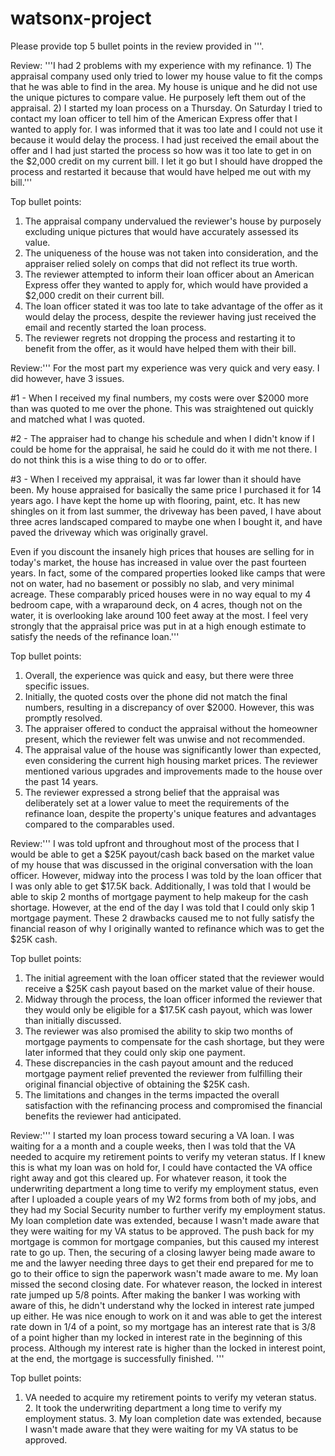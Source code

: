 # watsonx-project

Please provide top 5 bullet points in the review provided in '''.


Review:
'''I had 2 problems with my experience with my refinance. 1) The appraisal company used only tried to lower my house value to fit the comps that he was able to find in the area. My house is unique and he did not use the unique pictures to compare value. He purposely left them out of the appraisal. 2) I started my loan process on a Thursday. On Saturday I tried to contact my loan officer to tell him of the American Express offer that I wanted to apply for. I was informed that it was too late and I could not use it because it would delay the process. I had just received the email about the offer and I had just started the process so how was it too late to get in on the $2,000 credit on my current bill. I let it go but I should have dropped the process and restarted it because that would have helped me out with my bill.'''

Top bullet points:
1. The appraisal company undervalued the reviewer's house by purposely excluding unique pictures that would have accurately assessed its value.
2. The uniqueness of the house was not taken into consideration, and the appraiser relied solely on comps that did not reflect its true worth.
3. The reviewer attempted to inform their loan officer about an American Express offer they wanted to apply for, which would have provided a $2,000 credit on their current bill.
4. The loan officer stated it was too late to take advantage of the offer as it would delay the process, despite the reviewer having just received the email and recently started the loan process.
5. The reviewer regrets not dropping the process and restarting it to benefit from the offer, as it would have helped them with their bill.


Review:'''
For the most part my experience was very quick and very easy. I did however, have 3 issues.

#1 - When I received my final numbers, my costs were over $2000 more than was quoted to me over the phone. This was straightened out quickly and matched what I was quoted.

#2 - The appraiser had to change his schedule and when I didn't know if I could be home for the appraisal, he said he could do it with me not there. I do not think this is a wise thing to do or to offer.

#3 - When I received my appraisal, it was far lower than it should have been. My house appraised for basically the same price I purchased it for 14 years ago. I have kept the home up with flooring, paint, etc. It has new shingles on it from last summer, the driveway has been paved, I have about three acres landscaped compared to maybe one when I bought it, and have paved the driveway which was originally gravel.

Even if you discount the insanely high prices that houses are selling for in today's market, the house has increased in value over the past fourteen years. In fact, some of the compared properties looked like camps that were not on water, had no basement or possibly no slab, and very minimal acreage. These comparably priced houses were in no way equal to my 4 bedroom cape, with a wraparound deck, on 4 acres, though not on the water, it is overlooking lake around 100 feet away at the most. I feel very strongly that the appraisal price was put in at a high enough estimate to satisfy the needs of the refinance loan.'''

Top bullet points:
1. Overall, the experience was quick and easy, but there were three specific issues.
2. Initially, the quoted costs over the phone did not match the final numbers, resulting in a discrepancy of over $2000. However, this was promptly resolved.
3. The appraiser offered to conduct the appraisal without the homeowner present, which the reviewer felt was unwise and not recommended.
4. The appraisal value of the house was significantly lower than expected, even considering the current high housing market prices. The reviewer mentioned various upgrades and improvements made to the house over the past 14 years.
5. The reviewer expressed a strong belief that the appraisal was deliberately set at a lower value to meet the requirements of the refinance loan, despite the property's unique features and advantages compared to the comparables used.


Review:'''
I was told upfront and throughout most of the process that I would be able to get a $25K payout/cash back based on the market value of my house that was discussed in the original conversation with the loan officer. However, midway into the process I was told by the loan officer that I was only able to get $17.5K back. Additionally, I was told that I would be able to skip 2 months of mortgage payment to help makeup for the cash shortage. However, at the end of the day I was told that I could only skip 1 mortgage payment. These 2 drawbacks caused me to not fully satisfy the financial reason of why I originally wanted to refinance which was to get the $25K cash.

Top bullet points:
1. The initial agreement with the loan officer stated that the reviewer would receive a $25K cash payout based on the market value of their house.
2. Midway through the process, the loan officer informed the reviewer that they would only be eligible for a $17.5K cash payout, which was lower than initially discussed.
3. The reviewer was also promised the ability to skip two months of mortgage payments to compensate for the cash shortage, but they were later informed that they could only skip one payment.
4. These discrepancies in the cash payout amount and the reduced mortgage payment relief prevented the reviewer from fulfilling their original financial objective of obtaining the $25K cash.
5. The limitations and changes in the terms impacted the overall satisfaction with the refinancing process and compromised the financial benefits the reviewer had anticipated.

Review:'''
I started my loan process toward securing a VA loan. I was waiting for a a month and a couple weeks, then I was told that the VA needed to acquire my retirement points to verify my veteran status. If I knew this is what my loan was on hold for, I could have contacted the VA office right away and got this cleared up. 
For whatever reason, it took the underwriting department a long time to verify my employment status, even after I uploaded a couple years of my W2 forms from both of my jobs, and they had my Social Security number to further verify my employment status. My loan completion date was extended, because I wasn't made aware that they were waiting for my VA status to be approved. The push back for my mortgage is common for mortgage companies, but this caused my interest rate to go up. Then, the securing of a closing lawyer being made aware to me and the lawyer needing three days to get their end prepared for me to go to their office to sign the paperwork wasn't made aware to me. My loan missed the second closing date. For whatever reason, the locked in interest rate jumped up 5/8 points. After making the banker I was working with aware of this, he didn't understand why the locked in interest rate jumped up either. He was nice enough to work on it and was able to get the interest rate down in 1/4 of a point, so my mortgage has an interest rate that is 3/8 of a point higher than my locked in interest rate in the beginning of this process. Although my interest rate is higher than the locked in interest point, at the end, the mortgage is successfully finished.
'''

Top bullet points:
1. VA needed to acquire my retirement points to verify my veteran status. 2. It took the underwriting department a long time to verify my employment status. 3. My loan completion date was extended, because I wasn't made aware that they were waiting for my VA status to be approved.
